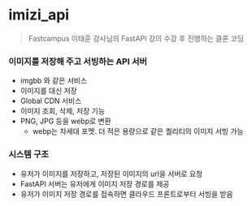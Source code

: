 # imizi_api
> Fastcampus 이태훈 강사님의 FastAPI 강의 수강 후 진행하는 클론 코딩

### 이미지를 저장해 주고 서빙하는 API 서버
- imgbb 와 같은 서비스
- 이미지를 대신 저장
- Global CDN 서비스
- 이미지 조회, 삭제, 저장 기능
- PNG, JPG 등을 webp로 변환
  - webp는 차세대 포멧. 더 적은 용량으로 같은 퀄리티의 이미지 서빙 가능

### 시스템 구조
- 유저가 이미지를 저장하고, 저장된 이미지의 url을 서버로 요청
- FastAPI 서버는 유저에게 이미지 저장 경로를 제공
- 유저가 이미지 저장 경로를 접속하면 클라우드 프론트로부터 서빙을 받음